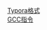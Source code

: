 [Typora格式](https://charnarie.github.io/Learning-journal/)  
[GCC指令](https://charnarie.github.io/Learning-journal/HTML/GCC指令.html)


